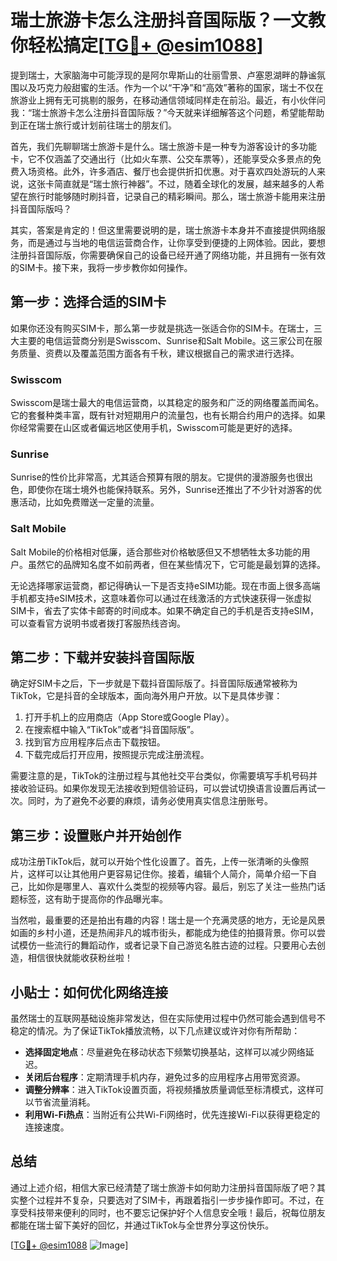 # 瑞士旅游卡怎么注册抖音国际版？一文教你轻松搞定[[TG💪+ @esim1088](https://t.me/s/esim1088)]

提到瑞士，大家脑海中可能浮现的是阿尔卑斯山的壮丽雪景、卢塞恩湖畔的静谧氛围以及巧克力般甜蜜的生活。作为一个以“干净”和“高效”著称的国家，瑞士不仅在旅游业上拥有无可挑剔的服务，在移动通信领域同样走在前沿。最近，有小伙伴问我：“瑞士旅游卡怎么注册抖音国际版？”今天就来详细解答这个问题，希望能帮助到正在瑞士旅行或计划前往瑞士的朋友们。

首先，我们先聊聊瑞士旅游卡是什么。瑞士旅游卡是一种专为游客设计的多功能卡，它不仅涵盖了交通出行（比如火车票、公交车票等），还能享受众多景点的免费入场资格。此外，许多酒店、餐厅也会提供折扣优惠。对于喜欢四处游玩的人来说，这张卡简直就是“瑞士旅行神器”。不过，随着全球化的发展，越来越多的人希望在旅行时能够随时刷抖音，记录自己的精彩瞬间。那么，瑞士旅游卡能用来注册抖音国际版吗？

其实，答案是肯定的！但这里需要说明的是，瑞士旅游卡本身并不直接提供网络服务，而是通过与当地的电信运营商合作，让你享受到便捷的上网体验。因此，要想注册抖音国际版，你需要确保自己的设备已经开通了网络功能，并且拥有一张有效的SIM卡。接下来，我将一步步教你如何操作。

## 第一步：选择合适的SIM卡

如果你还没有购买SIM卡，那么第一步就是挑选一张适合你的SIM卡。在瑞士，三大主要的电信运营商分别是Swisscom、Sunrise和Salt Mobile。这三家公司在服务质量、资费以及覆盖范围方面各有千秋，建议根据自己的需求进行选择。

### Swisscom
Swisscom是瑞士最大的电信运营商，以其稳定的服务和广泛的网络覆盖而闻名。它的套餐种类丰富，既有针对短期用户的流量包，也有长期合约用户的选择。如果你经常需要在山区或者偏远地区使用手机，Swisscom可能是更好的选择。

### Sunrise
Sunrise的性价比非常高，尤其适合预算有限的朋友。它提供的漫游服务也很出色，即使你在瑞士境外也能保持联系。另外，Sunrise还推出了不少针对游客的优惠活动，比如免费赠送一定量的流量。

### Salt Mobile
Salt Mobile的价格相对低廉，适合那些对价格敏感但又不想牺牲太多功能的用户。虽然它的品牌知名度不如前两者，但在某些情况下，它可能是最划算的选择。

无论选择哪家运营商，都记得确认一下是否支持eSIM功能。现在市面上很多高端手机都支持eSIM技术，这意味着你可以通过在线激活的方式快速获得一张虚拟SIM卡，省去了实体卡邮寄的时间成本。如果不确定自己的手机是否支持eSIM，可以查看官方说明书或者拨打客服热线咨询。

## 第二步：下载并安装抖音国际版

确定好SIM卡之后，下一步就是下载抖音国际版了。抖音国际版通常被称为TikTok，它是抖音的全球版本，面向海外用户开放。以下是具体步骤：

1. 打开手机上的应用商店（App Store或Google Play）。
2. 在搜索框中输入“TikTok”或者“抖音国际版”。
3. 找到官方应用程序后点击下载按钮。
4. 下载完成后打开应用，按照提示完成注册流程。

需要注意的是，TikTok的注册过程与其他社交平台类似，你需要填写手机号码并接收验证码。如果你发现无法接收到短信验证码，可以尝试切换语言设置后再试一次。同时，为了避免不必要的麻烦，请务必使用真实信息注册账号。

## 第三步：设置账户并开始创作

成功注册TikTok后，就可以开始个性化设置了。首先，上传一张清晰的头像照片，这样可以让其他用户更容易记住你。接着，编辑个人简介，简单介绍一下自己，比如你是哪里人、喜欢什么类型的视频等内容。最后，别忘了关注一些热门话题标签，这有助于提高你的作品曝光率。

当然啦，最重要的还是拍出有趣的内容！瑞士是一个充满灵感的地方，无论是风景如画的乡村小道，还是热闹非凡的城市街头，都能成为绝佳的拍摄背景。你可以尝试模仿一些流行的舞蹈动作，或者记录下自己游览名胜古迹的过程。只要用心去创造，相信很快就能收获粉丝啦！

## 小贴士：如何优化网络连接

虽然瑞士的互联网基础设施非常发达，但在实际使用过程中仍然可能会遇到信号不稳定的情况。为了保证TikTok播放流畅，以下几点建议或许对你有所帮助：

- **选择固定地点**：尽量避免在移动状态下频繁切换基站，这样可以减少网络延迟。
- **关闭后台程序**：定期清理手机内存，避免过多的应用程序占用带宽资源。
- **调整分辨率**：进入TikTok设置页面，将视频播放质量调低至标清模式，这样可以节省流量消耗。
- **利用Wi-Fi热点**：当附近有公共Wi-Fi网络时，优先连接Wi-Fi以获得更稳定的连接速度。

## 总结

通过上述介绍，相信大家已经清楚了瑞士旅游卡如何助力注册抖音国际版了吧？其实整个过程并不复杂，只要选对了SIM卡，再跟着指引一步步操作即可。不过，在享受科技带来便利的同时，也不要忘记保护好个人信息安全哦！最后，祝每位朋友都能在瑞士留下美好的回忆，并通过TikTok与全世界分享这份快乐。

[[TG💪+ @esim1088](https://t.me/s/esim1088) ![Image](https://i.postimg.cc/4NQfJmqS/Snipaste-2025-05-13-00-14-12.png)]